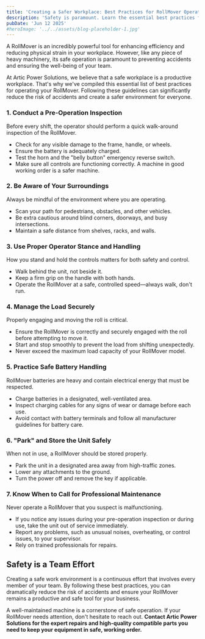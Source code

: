 ```yaml
---
title: 'Creating a Safer Workplace: Best Practices for RollMover Operation'
description: 'Safety is paramount. Learn the essential best practices for operating your RollMover to prevent accidents, protect your team, and ensure a safer, more efficient workplace.'
pubDate: 'Jun 12 2025'
#heroImage: '../../assets/blog-placeholder-1.jpg'
---
```


A RollMover is an incredibly powerful tool for enhancing efficiency and reducing physical strain in your workplace. However, like any piece of heavy machinery, its safe operation is paramount to preventing accidents and ensuring the well-being of your team.

At Artic Power Solutions, we believe that a safe workplace is a productive workplace. That's why we've compiled this essential list of best practices for operating your RollMover. Following these guidelines can significantly reduce the risk of accidents and create a safer environment for everyone.

### 1. Conduct a Pre-Operation Inspection

Before every shift, the operator should perform a quick walk-around inspection of the RollMover.
- Check for any visible damage to the frame, handle, or wheels.
- Ensure the battery is adequately charged.
- Test the horn and the "belly button" emergency reverse switch.
- Make sure all controls are functioning correctly.
  A machine in good working order is a safer machine.

### 2. Be Aware of Your Surroundings

Always be mindful of the environment where you are operating.
- Scan your path for pedestrians, obstacles, and other vehicles.
- Be extra cautious around blind corners, doorways, and busy intersections.
- Maintain a safe distance from shelves, racks, and walls.

### 3. Use Proper Operator Stance and Handling

How you stand and hold the controls matters for both safety and control.
- Walk behind the unit, not beside it.
- Keep a firm grip on the handle with both hands.
- Operate the RollMover at a safe, controlled speed—always walk, don't run.

### 4. Manage the Load Securely

Properly engaging and moving the roll is critical.
- Ensure the RollMover is correctly and securely engaged with the roll before attempting to move it.
- Start and stop smoothly to prevent the load from shifting unexpectedly.
- Never exceed the maximum load capacity of your RollMover model.

### 5. Practice Safe Battery Handling

RollMover batteries are heavy and contain electrical energy that must be respected.
- Charge batteries in a designated, well-ventilated area.
- Inspect charging cables for any signs of wear or damage before each use.
- Avoid contact with battery terminals and follow all manufacturer guidelines for battery care.

### 6. "Park" and Store the Unit Safely

When not in use, a RollMover should be stored properly.
- Park the unit in a designated area away from high-traffic zones.
- Lower any attachments to the ground.
- Turn the power off and remove the key if applicable.

### 7. Know When to Call for Professional Maintenance

Never operate a RollMover that you suspect is malfunctioning.
- If you notice any issues during your pre-operation inspection or during use, take the unit out of service immediately.
- Report any problems, such as unusual noises, overheating, or control issues, to your supervisor.
- Rely on trained professionals for repairs.

## Safety is a Team Effort

Creating a safe work environment is a continuous effort that involves every member of your team. By following these best practices, you can dramatically reduce the risk of accidents and ensure your RollMover remains a productive and safe tool for your business.

A well-maintained machine is a cornerstone of safe operation. If your RollMover needs attention, don't hesitate to reach out. **Contact Artic Power Solutions for the expert repairs and high-quality compatible parts you need to keep your equipment in safe, working order.**